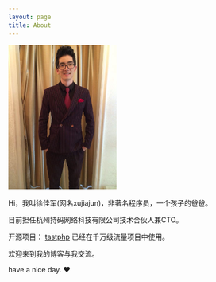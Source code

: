```yaml
---
layout: page
title: About
---
```


<img style="height:290px;" src="/images/me.jpg">

Hi，我叫徐佳军(网名xujiajun)，非著名程序员，一个孩子的爸爸。

目前担任杭州持码网络科技有限公司技术合伙人兼CTO。

开源项目： <a href="https://github.com/tastphp/tastphp" target="__blank">tastphp</a> 已经在千万级流量项目中使用。

欢迎来到我的博客与我交流。

have a nice day. ♥
